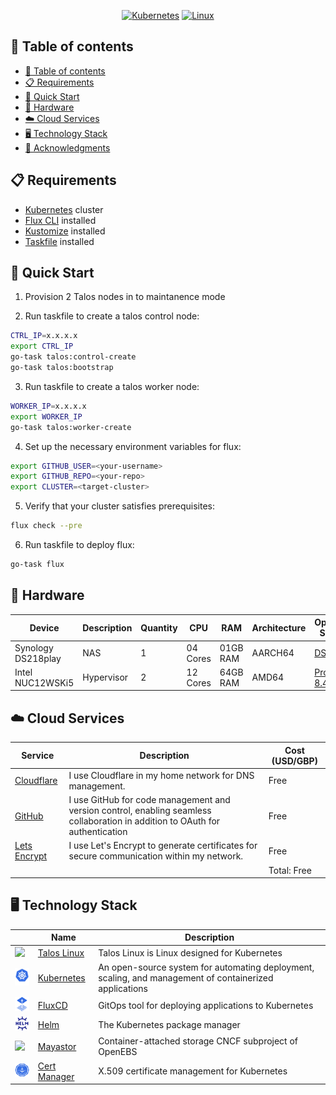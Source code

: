 <div align="center">

  [![Kubernetes](https://img.shields.io/badge/Kubernetes-v1.27.2-blue?style=for-the-badge&logo=kubernetes&logoColor=white)](https://kubernetes.io/)
  [![Linux](https://img.shields.io/badge/Talos-v1.4.5-blue?style=for-the-badge&logo=linux&logoColor=white)](https://kubernetes.io/)

</div>

## 📖 Table of contents

- [📖 Table of contents](#-table-of-contents)
- [📋 Requirements](#-requirements)
- [🚀 Quick Start](#-quick-start)
- [🔧 Hardware](#-hardware)
- [☁️ Cloud Services](#️-cloud-services)
- [🖥️ Technology Stack](#️-technology-stack)
- [🤝 Acknowledgments](#-acknowledgments)

## 📋 Requirements

- [Kubernetes](https://kubernetes.io/) cluster
- [Flux CLI](https://toolkit.fluxcd.io/get-started/) installed
- [Kustomize](https://kustomize.io/) installed
- [Taskfile](https://taskfile.dev/) installed

## 🚀 Quick Start
1. Provision 2 Talos nodes in to maintanence mode

2. Run taskfile to create a talos control node:

```bash
CTRL_IP=x.x.x.x
export CTRL_IP
go-task talos:control-create
go-task talos:bootstrap
```
3. Run taskfile to create a talos worker node:

```bash
WORKER_IP=x.x.x.x
export WORKER_IP
go-task talos:worker-create
```

4. Set up the necessary environment variables for flux:

```bash
export GITHUB_USER=<your-username>
export GITHUB_REPO=<your-repo>
export CLUSTER=<target-cluster>
```

5. Verify that your cluster satisfies prerequisites:

```bash
flux check --pre
```

6. Run taskfile to deploy flux:


```bash
go-task flux
```

## 🔧 Hardware

| Device                                                                                 | Description              | Quantity | CPU     | RAM      | Architecture | Operating System                      | Notes |
| -------------------------------------------------------------------------------------- | ------------------------ | -------- | ------- | -------- | ------------ | ------------------------------------- | ----- |
| Synology DS218play                                | NAS        | 1 | 04 Cores | 01GB RAM | AARCH64 | [DSM 7](https://www.synology.com/en-us/dsm) | |
| Intel NUC12WSKi5                                  | Hypervisor | 2 | 12 Cores | 64GB RAM | AMD64   | [Proxmox 8.4](https://proxmox.com/en/) | |

## ☁️ Cloud Services

| Service                                   | Description                                                                                                                     | Cost (USD/GBP)     |
| ----------------------------------------- | ------------------------------------------------------------------------------------------------------------------------------- | -------------- |
| [Cloudflare](https://www.cloudflare.com/) | I use Cloudflare in my home network for DNS management.                      | Free        |
| [GitHub](https://github.com/)             | I use GitHub for code management and version control, enabling seamless collaboration in addition to OAuth for authentication   | Free           |
| [Lets Encrypt](https://letsencrypt.org/)  | I use Let's Encrypt to generate certificates for secure communication within my network.                                        | Free           |
|                                           |                                                                                                                                 | Total: Free |

## 🖥️ Technology Stack

|                                                                                                                             | Name                                             | Description                                                                                                                |
| --------------------------------------------------------------------------------------------------------------------------- | ------------------------------------------------ | -------------------------------------------------------------------------------------------------------------------------- |
| <img width="32" src="https://www.talos.dev/images/logo.svg">                                                                | [Talos Linux](https://www.talos.dev/)            | Talos Linux is Linux designed for Kubernetes                                                                               |
| <img width="32" src="https://github.com/cncf/artwork/blob/main/projects/kubernetes/icon/color/kubernetes-icon-color.svg">       | [Kubernetes](https://kubernetes.io/)             | An open-source system for automating deployment, scaling, and management of containerized applications                     |
| <img width="32" src="https://github.com/cncf/artwork/blob/main/projects/flux/icon/color/flux-icon-color.svg">                   | [FluxCD](https://fluxcd.io/)                     | GitOps tool for deploying applications to Kubernetes                                                                       |
| <img width="32" src="https://github.com/cncf/artwork/blob/main/projects/helm/icon/color/helm-icon-color.svg">                   | [Helm](https://helm.sh)                          | The Kubernetes package manager                                                                                             |
| <img width="32" src="https://cncf-branding.netlify.app/img/projects/openebs/icon/color/openebs-icon-color.svg">             | [Mayastor](mayastor.gitbook.io/introduction/)                    | Container-attached storage CNCF subproject of OpenEBS                                                                                                 |
| <img width="32" src="https://github.com/cncf/artwork/blob/main/projects/cert-manager/icon/color/cert-manager-icon-color.svg">                                                     | [Cert Manager](https://cert-manager.io/)         | X.509 certificate management for Kubernetes                                                                                |

